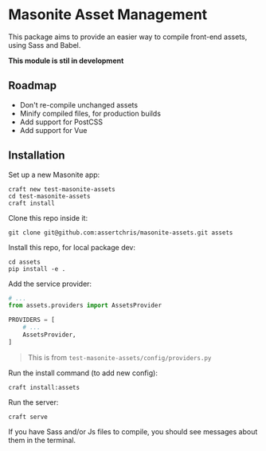 # Masonite Asset Management

This package aims to provide an easier way to compile front-end assets, using Sass and Babel.

**This module is stil in development**

## Roadmap

- Don't re-compile unchanged assets
- Minify compiled files, for production builds
- Add support for PostCSS
- Add support for Vue

## Installation

Set up a new Masonite app:

```
craft new test-masonite-assets
cd test-masonite-assets
craft install
```

Clone this repo inside it:

```
git clone git@github.com:assertchris/masonite-assets.git assets
```

Install this repo, for local package dev:

```
cd assets
pip install -e .
```

Add the service provider:

```python
# ...
from assets.providers import AssetsProvider

PROVIDERS = [
    # ...
    AssetsProvider,
]
```
> This is from `test-masonite-assets/config/providers.py`

Run the install command (to add new config):

```
craft install:assets
```

Run the server:

```
craft serve
```

If you have Sass and/or Js files to compile, you should see messages about them in the terminal.
